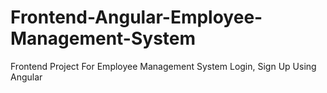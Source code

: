 # Frontend-Angular-Employee-Management-System
Frontend Project For Employee Management System Login, Sign Up Using Angular 
